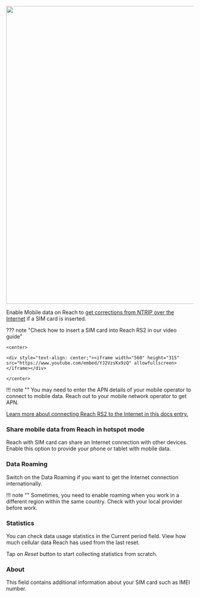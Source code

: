 <p style="text-align:center" ><img src="../img/reachview/mobile-data/mobile-data.png" style="width: 800px;" /></p>

Enable Mobile data on Reach to [get corrections from NTRIP over the Internet](https://docs.emlid.com/reachrs2/ntrip-workflow/) if a SIM card is inserted.

??? note "Check how to insert a SIM card into Reach RS2 in our video guide"
    
    <center>

	<div style="text-align: center;"><iframe width="560" height="315" src="https://www.youtube.com/embed/YJ2VzsKx9zQ" allowfullscreen></iframe></div>

	</center>

!!! note ""
    You may need to enter the APN details of your mobile operator to connect to mobile data. Reach out to your mobile network operator to get APN. 

[Learn more about connecting Reach RS2 to the Internet in this docs entry.](https://docs.emlid.com/reachrs2/connecting-to-the-internet/#video-guide)


### Share mobile data from Reach in hotspot mode

Reach with SIM card can share an Internet connection with other devices. Enable this option to provide your phone or tablet with mobile data.

### Data Roaming

Switch on the Data Roaming if you want to get the Internet connection internationally.

!!! note ""
    Sometimes, you need to enable roaming when you work in a different region within the same country. Check with your local provider before work.

### Statistics

You can check data usage statistics in the Current period field. View how much cellular data Reach has used from the last reset.

Tap on *Reset* button to start collecting statistics from scratch.

### About

This field contains additional information about your SIM card such as IMEI number.
